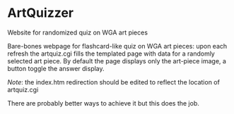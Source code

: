 # ArtQuizzer
Website for randomized quiz on WGA art pieces

Bare-bones webpage for flashcard-like quiz on WGA art pieces: upon each refresh the artquiz.cgi fills the templated page with data for a randomly selected art piece.
By default the page displays only the art-piece image, a button toggle the answer display.

*Note*: the index.htm redirection should be edited to reflect the location of artquiz.cgi

There are probably better ways to achieve it but this does the job.
